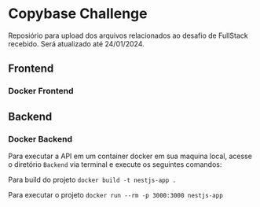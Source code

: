 # Copybase Challenge

Reposiório para upload dos arquivos relacionados ao desafio de FullStack recebido. Será atualizado até 24/01/2024.

## Frontend

### Docker Frontend

## Backend

### Docker Backend

Para executar a API em um container docker em sua maquina local, acesse o diretório ```Backend``` via terminal e execute os seguintes comandos:

Para build do projeto ```docker build -t nestjs-app .```

Para executar o projeto ```docker run --rm -p 3000:3000 nestjs-app```